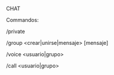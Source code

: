 ﻿CHAT

Commandos:

/private <usuario> <mensaje>

/group <crear|unirse|mensaje> <nombreGrupo> [mensaje]

/voice <usuario|grupo>

/call <usuario|grupo>